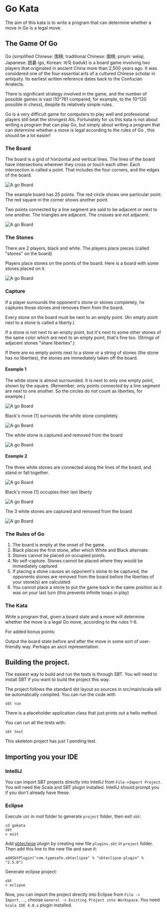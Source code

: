 # Go Kata

The aim of this kata is to write a program that can determine whether a move in Go is a legal move.  

## The Game Of Go

Go (simplified Chinese: 围棋; traditional Chinese: 圍棋; pinyin: wéiqí, Japanese: 囲碁 igo,  Korean: 바둑 baduk) is a board game involving two players that originated in ancient China more than 2,500 years ago. It was considered one of the four essential arts of a cultured Chinese scholar in antiquity. Its earliest written reference dates back to the Confucian Analects.

There is significant strategy involved in the game, and the number of possible games is vast (10^761 compared, for example, to the 10^120 possible in chess), despite its relatively simple rules.

Go is a very difficult game for computers to play well and professional players still beat the strongest AIs. Fortunately
for us this kata is not about writing a program that can play Go, but simply about writing a program that can determine whether a move is legal according to the rules of Go
, this should be  a lot easier!


### The Board

The board is a grid of horizontal and vertical lines. The lines of the board have intersections wherever they cross or touch each other. Each intersection is called a point. That includes the four corners, and the edges of the board.

![A go Board](https://raw.githubusercontent.com/SingaporeScalaProgrammers/gokata/master/images/empty_board.png)

The example board has 25 points. The red circle shows one particular point. The red square in the corner shows another point.

Two points connected by a line segment are said to be adjacent or next to one another. The triangles are adjacent. The crosses are not adjacent.

![A go Board](https://raw.githubusercontent.com/SingaporeScalaProgrammers/gokata/master/images/adjecent_demo.png)

### The Stones

There are 2 players, black and white. The players place pieces (called "stones" on the board)

Players place stones on the points of the board. Here is a board with some stones placed on it.

![A go Board](https://raw.githubusercontent.com/SingaporeScalaProgrammers/gokata/master/images/board_with_stones.png)


### Capture

If a player surrounds the opponent's stone or stones completely, he captures those stones and removes them from the board.

Every stone on the board must be next to an empty point. (An empty point next to a stone is called a liberty.)

If a stone is not next to an empty point, but it's next to some other stones of the same color which are next to an empty point, that's fine too. (Strings of adjacent stones "share liberties".)

If there are no empty points next to a stone or a string of stones (the stone has no liberties), the stones are immediately taken off the board.

#### Example 1

The white stone is almost surrounded. It is next to only one empty point, shown by the square. (Remember, only points connected by a line segment are next to one another. So the circles do not count as liberties, for example.)

![A go Board](https://raw.githubusercontent.com/SingaporeScalaProgrammers/gokata/master/images/capture1.png)

Black's move [1] surrounds the white stone completely.

![A go Board](https://raw.githubusercontent.com/SingaporeScalaProgrammers/gokata/master/images/capture2.png)

The white stone is captured and removed from the board

![A go Board](https://raw.githubusercontent.com/SingaporeScalaProgrammers/gokata/master/images/capture3.png)

#### Example 2


The three white stones are connected along the lines of the board, and stand or fall together.

![A go Board](https://raw.githubusercontent.com/SingaporeScalaProgrammers/gokata/master/images/capture4.png)

Black's move [1] occupies their last liberty

![A go Board](https://raw.githubusercontent.com/SingaporeScalaProgrammers/gokata/master/images/capture5.png)

The 3 white stones are captured and removed from the board

![A go Board](https://raw.githubusercontent.com/SingaporeScalaProgrammers/gokata/master/images/capture6.png)


### The Rules of Go

1. The board is empty at the onset of the game.
2. Black places the first stone, after which White and Black alternate.
3. Stones cannot be placed on occupied points.
4. No self-capture. Stones cannot be placed where they would be immediately captured
5. If placing a stone causes an opponent's stone to be captured, the opponents stones are removed from the board before the liberties of your stone(s) are calculated
6. You cannot place a stone to put the game back in the same position as it was on your last turn (this prevents infinite loops in play)

### The Kata

Write a program that, given a board state and a move will determine whether the move is a legal Go move, according to the rules 1-6.

For added bonus points:

Output the board state before and after the move in some sort of user-friendly way. Perhaps an ascii representation.


## Building the project.

The easiest way to build and run the tests is through SBT. You will need to install SBT if you want to build the project this way.

The project follows the standard sbt layout so sources in src/main/scala will be automatically compiled. You can run the code with

    sbt run

There is a placeholder application class that just prints out a hello method

You can run all the tests with:

    sbt test

This skeleton project has just 1 pending test.


## Importing you your IDE

### IntelliJ

You can import SBT projects directly into IntelliJ from ```File->Import Project```. You will need the Scala and SBT plugin installed.
IntelliJ should prompt you if you don't already have these.

### Eclipse

Execute `sbt` in root folder to generate `project` folder, then exit `sbt`:

    cd gokata
    sbt
    > exit
    
Add [sbteclipse](https://github.com/typesafehub/sbteclipse) plugin by creating new file `plugins.sbt` in `project` folder. Then add this line to the new file and save it:

    addSbtPlugin("com.typesafe.sbteclipse" % "sbteclipse-plugin" % "2.5.0")
    
Generate eclipse project:

    sbt
    > eclipse
    
Now, you can import the project directly into Eclipse from ```File -> Import...```, choose `General -> Existing Project into Workspace`. You need `Scala IDE 4.0.x` plugin installed.
